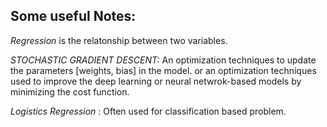 ## Some useful Notes:

_Regression_ is the relatonship between two variables.

_STOCHASTIC GRADIENT DESCENT:_ An optimization techniques to update the parameters [weights, bias] in the model. or an optimization techniques used to improve the deep learning or neural netwrok-based models by minimizing the cost function.

_Logistics Regression_ : Often used for classification based problem.
